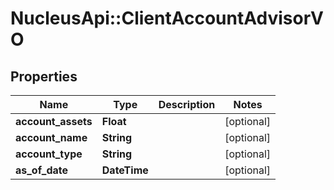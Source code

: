 # NucleusApi::ClientAccountAdvisorVO

## Properties
Name | Type | Description | Notes
------------ | ------------- | ------------- | -------------
**account_assets** | **Float** |  | [optional] 
**account_name** | **String** |  | [optional] 
**account_type** | **String** |  | [optional] 
**as_of_date** | **DateTime** |  | [optional] 


